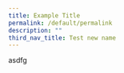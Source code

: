 ```yaml
---
title: Example Title
permalink: /default/permalink
description: ""
third_nav_title: Test new name
---
```

asdfg